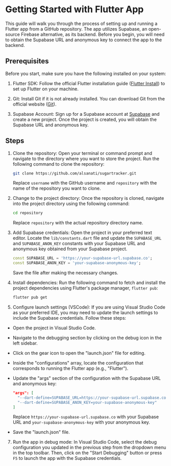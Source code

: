 # Getting Started with Flutter App

This guide will walk you through the process of setting up and running a Flutter app from a GitHub repository. The app utilizes Supabase, an open-source Firebase alternative, as its backend. Before you begin, you will need to obtain the Supabase URL and anonymous key to connect the app to the backend.

## Prerequisites

Before you start, make sure you have the following installed on your system:

1. Flutter SDK: Follow the official Flutter installation guide ([Flutter Install](https://flutter.dev/docs/get-started/install)) to set up Flutter on your machine.

2. Git: Install Git if it is not already installed. You can download Git from the official website ([Git](https://git-scm.com/downloads)).

3. Supabase Account: Sign up for a Supabase account at [Supabase](https://supabase.io) and create a new project. Once the project is created, you will obtain the Supabase URL and anonymous key.

## Steps

1. Clone the repository: Open your terminal or command prompt and navigate to the directory where you want to store the project. Run the following command to clone the repository:

   ```bash
   git clone https://github.com/alsanati/sugartracker.git
   ```

   Replace `username` with the GitHub username and `repository` with the name of the repository you want to clone.

2. Change to the project directory: Once the repository is cloned, navigate into the project directory using the following command:

   ```bash
   cd repository
   ```

   Replace `repository` with the actual repository directory name.

3. Add Supabase credentials: Open the project in your preferred text editor. Locate the `lib/constants.dart` file and update the `SUPABASE_URL` and `SUPABASE_ANON_KEY` constants with your Supabase URL and anonymous key obtained from your Supabase project.

   ```dart
   const SUPABASE_URL = 'https://your-supabase-url.supabase.co';
   const SUPABASE_ANON_KEY = 'your-supabase-anonymous-key';
   ```

   Save the file after making the necessary changes.

4. Install dependencies: Run the following command to fetch and install the project dependencies using Flutter's package manager, `flutter pub`:

   ```bash
   flutter pub get
   ```
   
 6. Configure launch settings (VSCode): If you are using Visual Studio Code as your preferred IDE, you may need to update the launch settings to include the Supabase credentials. Follow these steps:

   - Open the project in Visual Studio Code.
   - Navigate to the debugging section by clicking on the debug icon in the left sidebar.
   - Click on the gear icon to open the "launch.json" file for editing.
   - Inside the "configurations" array, locate the configuration that corresponds to running the Flutter app (e.g., "Flutter").
   - Update the "args" section of the configuration with the Supabase URL and anonymous key:

     ```json
     "args": [
       "--dart-define=SUPABASE_URL=https://your-supabase-url.supabase.co",
       "--dart-define=SUPABASE_ANON_KEY=your-supabase-anonymous-key"
     ]
     ```

     Replace `https://your-supabase-url.supabase.co` with your Supabase URL and `your-supabase-anonymous-key` with your anonymous key.

   - Save the "launch.json" file.

7. Run the app in debug mode: In Visual Studio Code, select the debug configuration you updated in the previous step from the dropdown menu in the top toolbar. Then, click on the "Start Debugging" button or press `F5` to launch the app with the Supabase credentials.




